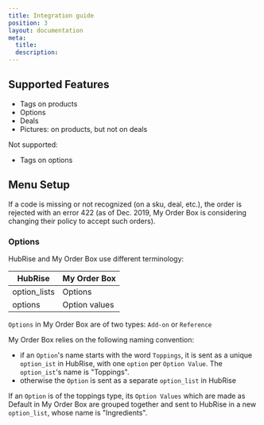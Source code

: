 ```yaml
---
title: Integration guide
position: 3
layout: documentation
meta:
  title:
  description:
---
```


## Supported Features

- Tags on products
- Options
- Deals
- Pictures: on products, but not on deals

Not supported:

- Tags on options

## Menu Setup

If a code is missing or not recognized (on a sku, deal, etc.), the order is rejected with an error 422 (as of Dec. 2019, My Order Box is considering changing their policy to accept such orders).

### Options

HubRise and My Order Box use different terminology:

| HubRise      | My Order Box  |
| ------------ | ------------- |
| option_lists | Options       |
| options      | Option values |

`Options` in My Order Box are of two types: `Add-on` or `Reference`

My Order Box relies on the following naming convention:

- if an `Option`'s name starts with the word `Toppings`, it is sent as a unique `option_ist` in HubRise, with one `option` per `Option Value`. The `option_ist`'s name is "Toppings".
- otherwise the `Option` is sent as a separate `option_list` in HubRise

If an `Option` is of the toppings type, its `Option Values` which are made as Default in My Order Box are grouped together and sent to HubRise in a new `option_list`, whose name is "Ingredients".
